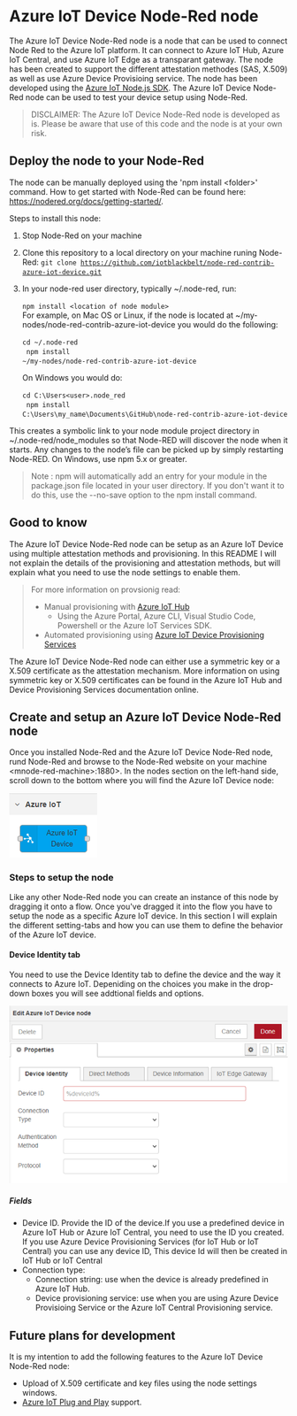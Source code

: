 # Azure IoT Device Node-Red node
The Azure IoT Device Node-Red node is a node that can be used to connect Node Red to the Azure IoT platform. It can connect to Azure IoT Hub, Azure IoT Central, and use Azure IoT Edge as a transparant gateway. The node has been created to support the different attestation methodes (SAS, X.509) as well as use Azure Device Provisioing service. The node has been developed using the [Azure IoT Node.js SDK](https://github.com/Azure/azure-iot-sdk-node/).
The Azure IoT Device Node-Red node can be used to test your device setup using Node-Red. 

> DISCLAIMER: The Azure IoT Device Node-Red node is developed as is. Please be aware that use of this code and the node is at your own risk.

## Deploy the node to your Node-Red
The node can be manually deployed using the 'npm install &lt;folder&gt;' command. How to get started with Node-Red can be found here: https://nodered.org/docs/getting-started/.

Steps to install this node:

1. Stop Node-Red on your machine
2. Clone this repository to a local directory on your machine runing Node-Red: <code>git clone https://github.com/iotblackbelt/node-red-contrib-azure-iot-device.git</code>
3. In your node-red user directory, typically ~/.node-red, run:

    <code>npm install &lt;location of node module&gt;</code><br/>
    For example, on Mac OS or Linux, if the node is located at ~/my-nodes/node-red-contrib-azure-iot-device you would do the following:

    <code>cd ~/.node-red<br/>
    npm install ~/my-nodes/node-red-contrib-azure-iot-device</code>

    On Windows you would do:

    <code>cd C:\Users\<user>\.node_red<br/>
    npm install C:\Users\my_name\Documents\GitHub\node-red-contrib-azure-iot-device</code>

This creates a symbolic link to your node module project directory in ~/.node-red/node_modules so that Node-RED will discover the node when it starts. Any changes to the node’s file can be picked up by simply restarting Node-RED. On Windows, use npm 5.x or greater.<br/>

>Note : npm will automatically add an entry for your module in the package.json file located in your user directory. If you don't want it to do this, use the --no-save option to the npm install command.

## Good to know
The Azure IoT Device Node-Red node can be setup as an Azure IoT Device using multiple attestation methods and provisioning. In this README I will not explain the details of the provisioning and attestation methods, but will explain what you need to use the node settings to enable them.<br/>

>For more information on provsionig read:
>* Manual provisioning with [Azure IoT Hub](https://docs.microsoft.com/en-us/azure/iot-hub/)
>    * Using the Azure Portal, Azure CLI, Visual Studio Code, Powershell or the Azure IoT Services SDK.
>* Automated provisioning using [Azure IoT Device Provisioning Services](https://docs.microsoft.com/en-us/azure/iot-dps/)

The Azure IoT Device Node-Red node can either use a symmetric key or a X.509 certificate as the attestation mechanism. More information on using symmetric key or X.509 certificates can be found in the Azure IoT Hub and Device Provisioning Services documentation online.

## Create and setup an Azure IoT Device Node-Red node
Once you installed Node-Red and the Azure IoT Device Node-Red node, rund Node-Red and browse to the Node-Red website on your machine &lt;mnode-red-machine>:1880&gt;.
In the nodes section on the left-hand side, scroll down to the bottom where you will find the Azure IoT Device node: 
<div><img alt="Azure IoT Device node" style="align:left;float:none" src="images/node.png"/></div>

### Steps to setup the node
Like any other Node-Red node you can create an instance of this node by dragging it onto a flow. Once you've dragged it into the flow you have to setup the node as a specific Azure IoT device. In this section I will explain the different setting-tabs and how you can use them to define the behavior of the Azure IoT device.

#### Device Identity tab
You need to use the Device Identity tab to define the device and the way it connects to Azure IoT. Depeniding on the choices you make in the drop-down boxes you will see addtional fields and options.
<div><img alt="Device identity tab" style="align:left;float:none" src="images/device-identity-tab-00.png"/></div>

##### Fields
* Device ID. Provide the ID of the device.If you use a predefined device in Azure IoT Hub or Azure IoT Central, you need to use the ID you created. If you use Azure Device Provisioning Services (for IoT Hub or IoT Central) you can use any device ID, This device Id will then be created in IoT Hub or IoT Central 
* Connection type:
    * Connection string: use when the device is already predefined in Azure IoT Hub.
    * Device provisioning service: use when you are using Azure Device Provisioing Service or the Azure IoT Central Provisioning service.



## Future plans for development
It is my intention to add the following features to the Azure IoT Device Node-Red node:
* Upload of X.509 certificate and key files using the node settings windows.
* [Azure IoT Plug and Play](https://docs.microsoft.com/en-us/azure/iot-pnp/overview-iot-plug-and-play) support.